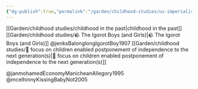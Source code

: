 ```yaml
---
{"dg-publish":true,"permalink":"/garden/childhood-studies/us-imperialism-showed-favor-towards-native-children-while-simultaneously-describing-adult-natives-as-children/","created":"2024-04-30T14:19:11.339+08:00","updated":"2024-07-31T16:32:05.078+08:00"}
---
```


[[Garden/childhood studies/childhood in the past\|childhood in the past]]
[[Garden/childhood studies/🪨 The Igorot Boys (and Girls)\|🪨 The Igorot Boys (and Girls)]]
@jenksBalonglongIgorotBoy1907
[[Garden/childhood studies/🌱 focus on children enabled postponement of independence to the next generation(s)\|🌱 focus on children enabled postponement of independence to the next generation(s)]]

@janmohamedEconomyManicheanAllegory1995
@mcelhinnyKissingBabyNot2005

